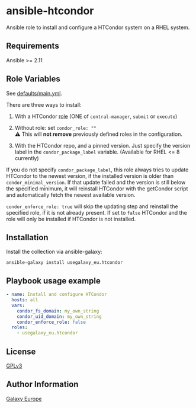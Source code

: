 ansible-htcondor
================
Ansible role to install and configure a HTCondor system on a RHEL system.

Requirements
------------
Ansible >= 2.11

Role Variables
--------------
See [defaults/main.yml](defaults/main.yml).

There are three ways to install:
1. With a HTCondor [role](https://htcondor.readthedocs.io/en/latest/getting-htcondor/admin-quick-start.html#the-three-roles) (ONE of `central-manager`, `submit` or `execute`)  

2.  Without role: set `condor_role: ""`  
:warning: This will **not remove** previously defined roles in the configuration.

3. With the HTCondor repo, and a pinned version. Just specify the version label in the `condor_package_label` variable. (Available for RHEL <= 8 currently)

If you do not specify `condor_package_label`, this role always tries to update HTCondor to the newest version, if the installed version is older than `condor_minimal_version`. If that update failed and the version is still below the specified minimum, it will reinstall HTCondor with the getCondor script and automatically fetch the newest available version.

`condor_enforce_role: true` will skip the updating step and reinstall the specified role, if it is not already present.
If set to `false` HTCondor and the role will only be installed if HTCondor is not installed.

Installation
------------

Install the collection via ansible-galaxy:

`ansible-galaxy install usegalaxy_eu.htcondor`

Playbook usage example
-------------

```yaml
- name: Install and configure HTCondor
  hosts: all
  vars:
    condor_fs_domain: my_own_string
    condor_uid_domain: my_own_string
    condor_enforce_role: false
  roles:
    - usegalaxy_eu.htcondor
```

License
-------
[GPLv3](LICENSE.md)

Author Information
------------------
[Galaxy Europe](https://galaxyproject.eu)
